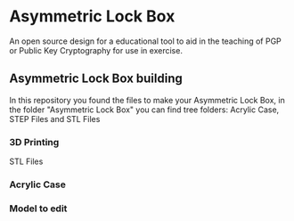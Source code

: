 # Asymmetric Lock Box
An open source design for a educational tool to aid in the teaching of PGP or Public Key Cryptography for use in exercise.

## Asymmetric Lock Box building
In this repository you found the files to make your Asymmetric Lock Box, in the folder "Asymmetric Lock Box" you can find tree folders: Acrylic Case, STEP Files and STL Files
### 3D Printing
STL Files
### Acrylic Case
### Model to edit
